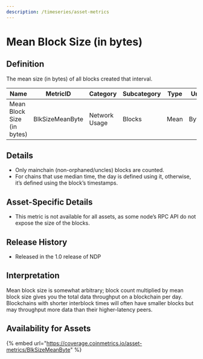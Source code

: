 ```yaml
---
description: /timeseries/asset-metrics
---
```


# Mean Block Size (in bytes)

## Definition

The mean size (in bytes) of all blocks created that interval.

| Name                       | MetricID        | Category      | Subcategory | Type | Unit  | Interval |
| -------------------------- | --------------- | ------------- | ----------- | ---- | ----- | -------- |
| Mean Block Size (in bytes) | BlkSizeMeanByte | Network Usage | Blocks      | Mean | Bytes | 1 day    |

## Details

* Only mainchain (non-orphaned/uncles) blocks are counted.
* For chains that use median time, the day is defined using it, otherwise, it’s defined using the block’s timestamps.

## Asset-Specific Details

* This metric is not available for all assets, as some node’s RPC API do not expose the size of the blocks.

## Release History

* Released in the 1.0 release of NDP

## Interpretation

Mean block size is somewhat arbitrary; block count multiplied by mean block size gives you the total data throughput on a blockchain per day. Blockchains with shorter interblock times will often have smaller blocks but may throughput more data than their higher-latency peers.

## Availability for Assets

{% embed url="https://coverage.coinmetrics.io/asset-metrics/BlkSizeMeanByte" %}
